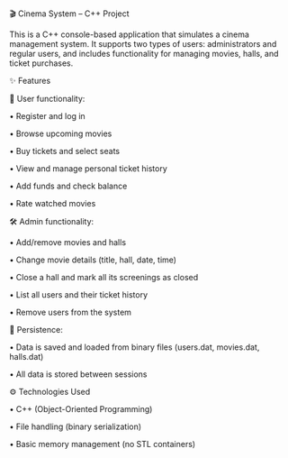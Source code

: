 🎬 Cinema System – C++ Project

This is a C++ console-based application that simulates a cinema management system. It supports two types of users: administrators and regular users, and includes functionality for managing movies, halls, and ticket purchases.

✨ Features

👤 User functionality:

•	Register and log in

•	Browse upcoming movies

•	Buy tickets and select seats

•	View and manage personal ticket history

•	Add funds and check balance

•	Rate watched movies


🛠️ Admin functionality:

•	Add/remove movies and halls

•	Change movie details (title, hall, date, time)

•	Close a hall and mark all its screenings as closed

•	List all users and their ticket history

•	Remove users from the system


💾 Persistence:

•	Data is saved and loaded from binary files (users.dat, movies.dat, halls.dat)

•	All data is stored between sessions

⚙️ Technologies Used

•	C++ (Object-Oriented Programming)

•	File handling (binary serialization)

•	Basic memory management (no STL containers)

